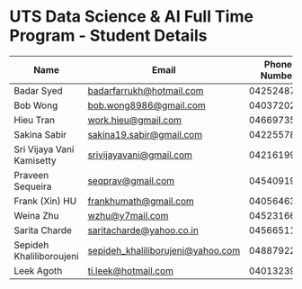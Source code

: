 # UTS Data Science & AI Full Time Program - Student Details

| Name                      | Email                             | Phone Number |
|---------------------------|-----------------------------------|--------------|
| Badar Syed                | badarfarrukh@hotmail.com          | 0425248715    |
| Bob Wong                  | bob.wong8986@gmail.com            | 0403720260    |
| Hieu Tran                 | work.hieu@gmail.com               | 0466973585    |
| Sakina Sabir              | sakina19.sabir@gmail.com          | 0422557861    |
| Sri Vijaya Vani Kamisetty | srivijayavani@gmail.com           | 0421619926    |
| Praveen Sequeira          | seqprav@gmail.com                 | 045409198     |
| Frank (Xin) HU            | frankhumath@gmail.com             | 0405646334    |
| Weina Zhu                 | wzhu@y7mail.com                   | 0452316632    |
| Sarita Charde             | saritacharde@yahoo.co.in          | 0456651152    |
| Sepideh Khaliliboroujeni  | sepideh_khaliliborujeni@yahoo.com | 0488792200    |
| Leek Agoth                | ti.leek@hotmail.com               | 0401323938    |
